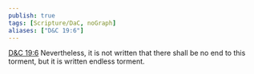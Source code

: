 ```yaml
---
publish: true
tags: [Scripture/DaC, noGraph]
aliases: ["D&C 19:6"]
---
```

[D&C 19:6](https://churchofjesuschrist.org/study/scriptures/dc-testament/dc/19?lang=eng&id=p6#p6) Nevertheless, it is not written that there shall be no end to this torment, but it is written endless torment.
